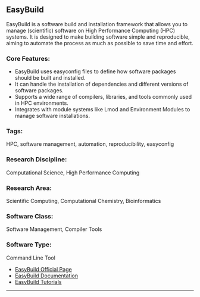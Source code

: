## EasyBuild

EasyBuild is a software build and installation framework that allows you to manage (scientific) software on High Performance Computing (HPC) systems. It is designed to make building software simple and reproducible, aiming to automate the process as much as possible to save time and effort.

### Core Features:
- EasyBuild uses easyconfig files to define how software packages should be built and installed.
- It can handle the installation of dependencies and different versions of software packages.
- Supports a wide range of compilers, libraries, and tools commonly used in HPC environments.
- Integrates with module systems like Lmod and Environment Modules to manage software installations.

### Tags:
HPC, software management, automation, reproducibility, easyconfig

### Research Discipline:
Computational Science, High Performance Computing

### Research Area:
Scientific Computing, Computational Chemistry, Bioinformatics

### Software Class:
Software Management, Compiler Tools

### Software Type:
Command Line Tool

- [EasyBuild Official Page](https://easybuild.io/)
- [EasyBuild Documentation](https://easybuild.readthedocs.io/)
- [EasyBuild Tutorials](https://easybuild.io/docs/tutorials)
--------------------------------------
